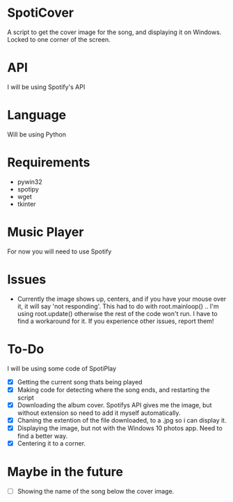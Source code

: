 # SpotiCover
A script to get the cover image for the song, and displaying it on Windows. Locked to one corner of the screen. 
# API
I will be using Spotify's API
# Language 
Will be using Python 
# Requirements 
  - pywin32
  - spotipy
  - wget
  - tkinter
# Music Player
 For now you will need to use Spotify
# Issues
 - Currently the image shows up, centers, and if you have your mouse over it, it will say 'not responding'. This had to do with root.mainloop() .. I'm using root.update() otherwise the rest of the code won't run. I have to find a workaround for it. 
 If you experience other issues, report them!
# To-Do
I will be using some code of SpotiPlay
- [X] Getting the current song thats being played
- [X] Making code for detecting where the song ends, and restarting the script
- [X] Downloading the album cover. Spotifys API gives me the image, but without extension so need to add it myself automatically.
- [X] Chaning the extention of the file downloaded, to a .jpg so i can display it. 
- [X] Displaying the image, but not with the Windows 10 photos app. Need to find a better way. 
- [X] Centering it to a corner. 
# Maybe in the future
- [ ] Showing the name of the song below the cover image. 


